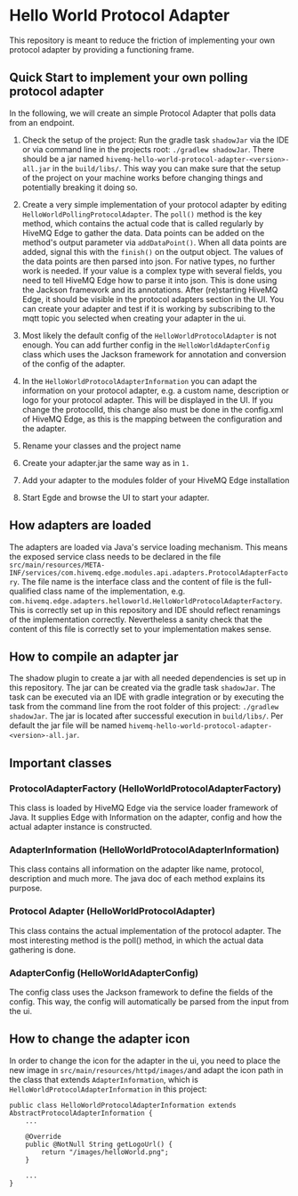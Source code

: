 # Hello World Protocol Adapter

This repository is meant to reduce the friction of implementing your own protocol adapter by providing a functioning frame. 

## Quick Start to implement your own polling protocol adapter
In the following, we will create an simple Protocol Adapter that polls data from an endpoint.

1. Check the setup of the project: Run the gradle task `shadowJar` via the IDE or via command line in the projects root: `./gradlew shadowJar`. 
There should be a jar named `hivemq-hello-world-protocol-adapter-<version>-all.jar` in the `build/libs/`. 
This way you can make sure that the setup of the project on your machine works before changing things and potentially breaking it doing so.
2. Create a very simple implementation of your protocol adapter by editing `HelloWorldPollingProtocolAdapter`. The `poll()` method is the key method, which contains the actual code that is called regularly by HiveMQ Edge to gather the data. 
Data points can be added on the method's output parameter via `addDataPoint()`. 
When all data points are added, signal this with the `finish()` on the output object. 
The values of the data points are then parsed into json. For native types, no further work is needed. If your value is a complex type with several fields, you need to tell HiveMQ Edge how to parse it into json. 
This is done using the Jackson framework and its annotations.
After (re)starting HiveMQ Edge, it should be visible in the protocol adapters section in the UI. You can create your adapter and test if it is working by subscribing to the mqtt topic you selected when creating your adapter in the ui.

3. Most likely the default config of the `HelloWorldProtocolAdapter` is not enough. You can add further config in the `HelloWorldAdapterConfig` class which uses the Jackson framework for annotation and conversion of the config of the adapter. 

4. In the `HelloWorldProtocolAdapterInformation` you can adapt the information on your protocol adapter, e.g. a custom name, description or logo for your protocol adapter. 
This will be displayed in the UI. If you change the protocolId, this change also must be done in the config.xml of HiveMQ Edge, as this is the mapping between the configuration and the adapter.
5. Rename your classes and the project name
6. Create your adapter.jar the same way as in `1.`
7. Add your adapter to the modules folder of your HiveMQ Edge installation
8. Start Egde and browse the UI to start your adapter.


## How adapters are loaded

The adapters are loaded via Java's service loading mechanism. This means the exposed service class needs to be declared
in the file `src/main/resources/META-INF/services/com.hivemq.edge.modules.api.adapters.ProtocolAdapterFactory`. The file
name is the interface class and the content of file is the full-qualified class name of the implementation,
e.g. `com.hivemq.edge.adapters.helloworld.HelloWorldProtocolAdapterFactory`. This is correctly set up in this repository and IDE should reflect renamings of the implementation correctly. Nevertheless a sanity check that the content of this file is correctly set to your implementation makes sense.

## How to compile an adapter jar

The shadow plugin to create a jar with all needed dependencies is set up in this repository. The jar can be created via the gradle task `shadowJar`. The task can be executed via an IDE with gradle integration or by executing the task from the command line from the root folder of this project: `./gradlew shadowJar`. The jar is located after successful execution in `build/libs/`. 
Per default the jar file will be named `hivemq-hello-world-protocol-adapter-<version>-all.jar`. 

## Important classes

### ProtocolAdapterFactory (HelloWorldProtocolAdapterFactory)

This class is loaded by HiveMQ Edge via the service loader framework of Java. It supplies Edge with Information on the adapter, config and how the actual adapter instance is constructed.

### AdapterInformation (HelloWorldProtocolAdapterInformation)

This class contains all information on the adapter like name, protocol, description and much more. The java doc of each method explains its purpose.

### Protocol Adapter (HelloWorldProtocolAdapter)

This class contains the actual implementation of the protocol adapter. The most interesting method is the poll() method, in which the actual data gathering is done. 


### AdapterConfig (HelloWorldAdapterConfig)

The config class uses the Jackson framework to define the fields of the config. This way, the config will automatically be parsed from the input from the ui.

## How to change the adapter icon

In order to change the icon for the adapter in the ui, you need to place the new image
in `src/main/resources/httpd/images/`and adapt the icon path in the class that extends `AdapterInformation`, which
is `HelloWorldProtocolAdapterInformation` in this project:

```
public class HelloWorldProtocolAdapterInformation extends AbstractProtocolAdapterInformation {
    ...

    @Override
    public @NotNull String getLogoUrl() {
        return "/images/helloWorld.png";
    }
    
    ...
}
```
